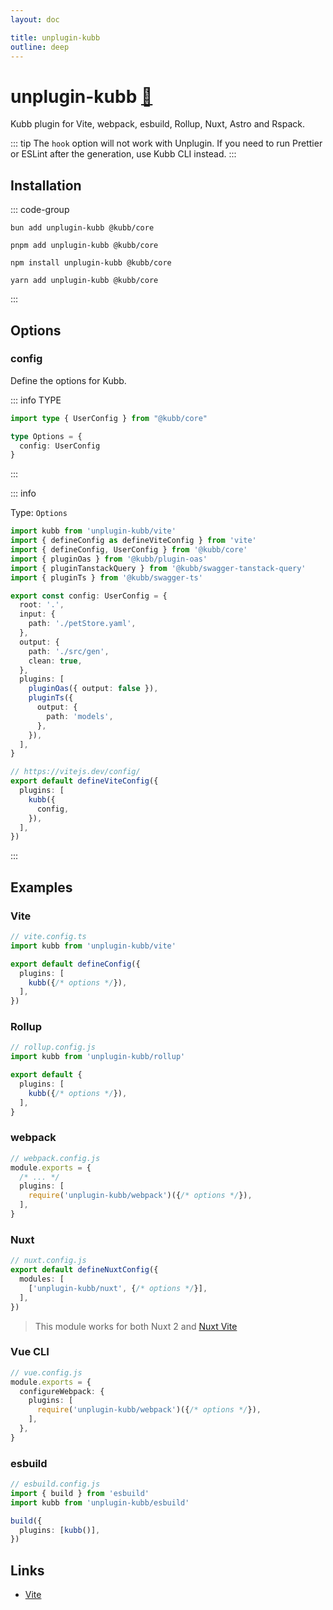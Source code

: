 ```yaml
---
layout: doc

title: unplugin-kubb
outline: deep
---
```


# unplugin-kubb <a href="https://paka.dev/npm/unplugin-kubb@latest/api">🦙</a>

Kubb plugin for Vite, webpack, esbuild, Rollup, Nuxt, Astro and Rspack.

::: tip
The `hook` option will not work with Unplugin. If you need to run Prettier or ESLint after the generation, use Kubb CLI instead.
:::

## Installation

::: code-group

```shell [bun <img src="/feature/bun.svg"/>]
bun add unplugin-kubb @kubb/core
```

```shell [pnpm <img src="/feature/pnpm.svg"/>]
pnpm add unplugin-kubb @kubb/core
```

```shell [npm <img src="/feature/npm.svg"/>]
npm install unplugin-kubb @kubb/core
```

```shell [yarn <img src="/feature/yarn.svg"/>]
yarn add unplugin-kubb @kubb/core
```

:::

## Options

### config

Define the options for Kubb.

::: info TYPE

```typescript twoslash [Options]
import type { UserConfig } from "@kubb/core"

type Options = {
  config: UserConfig
}
```

:::

::: info

Type: `Options` <br/>


```typescript twoslash [vite.config.ts]
import kubb from 'unplugin-kubb/vite'
import { defineConfig as defineViteConfig } from 'vite'
import { defineConfig, UserConfig } from '@kubb/core'
import { pluginOas } from '@kubb/plugin-oas'
import { pluginTanstackQuery } from '@kubb/swagger-tanstack-query'
import { pluginTs } from '@kubb/swagger-ts'

export const config: UserConfig = {
  root: '.',
  input: {
    path: './petStore.yaml',
  },
  output: {
    path: './src/gen',
    clean: true,
  },
  plugins: [
    pluginOas({ output: false }),
    pluginTs({
      output: {
        path: 'models',
      },
    }),
  ],
}

// https://vitejs.dev/config/
export default defineViteConfig({
  plugins: [
    kubb({
      config,
    }),
  ],
})
```
:::

## Examples

### Vite

```ts
// vite.config.ts
import kubb from 'unplugin-kubb/vite'

export default defineConfig({
  plugins: [
    kubb({/* options */}),
  ],
})
```

### Rollup

```ts
// rollup.config.js
import kubb from 'unplugin-kubb/rollup'

export default {
  plugins: [
    kubb({/* options */}),
  ],
}
```

### webpack

```ts
// webpack.config.js
module.exports = {
  /* ... */
  plugins: [
    require('unplugin-kubb/webpack')({/* options */}),
  ],
}
```

### Nuxt

```ts
// nuxt.config.js
export default defineNuxtConfig({
  modules: [
    ['unplugin-kubb/nuxt', {/* options */}],
  ],
})
```

> This module works for both Nuxt 2 and [Nuxt Vite](https://github.com/nuxt/vite)

### Vue CLI

```ts
// vue.config.js
module.exports = {
  configureWebpack: {
    plugins: [
      require('unplugin-kubb/webpack')({/* options */}),
    ],
  },
}
```

### esbuild

```ts
// esbuild.config.js
import { build } from 'esbuild'
import kubb from 'unplugin-kubb/esbuild'

build({
  plugins: [kubb()],
})
```

## Links

- [Vite](https://vitejs.dev/)
